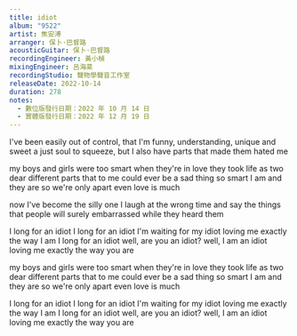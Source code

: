 ```yaml
---
title: idiot
album: "9522"
artist: 焦安溥
arranger: 保卜·巴督路
acousticGuitar: 保卜·巴督路
recordingEngineer: 黃小楨
mixingEngineer: 呂海棻
recordingStudio: 聲物學聲音工作室
releaseDate: 2022-10-14
duration: 278
notes:
  - 數位版發行日期：2022 年 10 月 14 日
  - 實體版發行日期：2022 年 12 月 19 日
---
```

I've been easily out of control, that
I'm funny, understanding, unique and sweet
a just soul to squeeze, but I also have parts
that made them hated me

my boys and girls were too smart when they're in love
they took life as two dear different parts
that to me could ever be a sad thing
so smart I am and they are
so we're only apart
even love is much

now I've become the silly one
I laugh at the wrong time and say the things that people will surely embarrassed while they heard them

I long for an idiot
I long for an idiot
I'm waiting for my idiot loving me exactly the way I am
I long for an idiot
well, are you an idiot?
well, I am an idiot
loving me exactly the way you are

my boys and girls were too smart when they're in love
they took life as two dear different parts
that to me could ever be a sad thing
so smart I am and they are
so we're only apart
even love is much

I long for an idiot
I long for an idiot
I'm waiting for my idiot loving me exactly the way I am
I long for an idiot
well, are you an idiot?
well, I am an idiot
loving me exactly the way you are